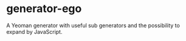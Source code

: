 # generator-ego
A Yeoman generator with useful sub generators and the possibility to expand by JavaScript. 
